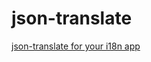 # json-translate
[json-translate for your i18n app](https://rawgit.com/chrismcafee/json-translate/master/index.html "rawgit")
